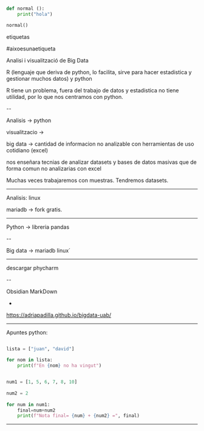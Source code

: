 ```Python

def normal ():
	print("hola")

normal()

```

etiquetas

#aixoesunaetiqueta 

Analisi i visualització de Big Data


R (lenguaje que deriva de python, lo facilita, sirve para hacer estadistica y gestionar muchos datos) y python


R tiene un problema, fuera del trabajo de datos y estadistica no tiene utilidad, por lo que nos centramos con python.

--

Analisis -> python 

visualitzacio -> 

big data -> cantidad de informacion no analizable con herramientas de uso cotidiano (excel)

nos enseñara tecnias de analizar datasets y bases de datos masivas que de forma comun no analizarias con excel 

Muchas veces trabajaremos con muestras. Tendremos datasets. 


----------


Analisis: linux

mariadb -> fork gratis.

---


Python -> libreria pandas

--

Big data -> mariadb linux´

---

descargar phycharm


--

Obsidian MarkDown


-

https://adriapadilla.github.io/bigdata-uab/


---

Apuntes python:

```Python

lista = ["juan", "david"]  
  
for nom in lista:  
    print(f"En {nom} no ha vingut")

```


```python

num1 = [1, 5, 6, 7, 8, 10]  
  
num2 = 2  
  
for num in num1:  
    final=num+num2  
    print(f"Nota final= {num} + {num2} =", final)

```


---


